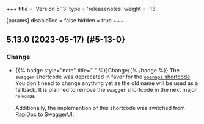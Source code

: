 +++
title = 'Version 5.13'
type = 'releasenotes'
weight = -13

[params]
  disableToc = false
  hidden = true
+++

## 5.13.0 (2023-05-17) {#5-13-0}

### Change

- {{% badge style="note" title=" " %}}Change{{% /badge %}} The `swagger` shortcode was deprecated in favor for the  [`openapi` shortcode](shortcodes/openapi). You don't need to change anything yet as the old name will be used as a fallback. It is planned to remove the `swagger` shortcode in the next major release.

  Additionally, the implemantion of this shortcode was switched from RapiDoc to [SwaggerUI](https://github.com/swagger-api/swagger-ui).
